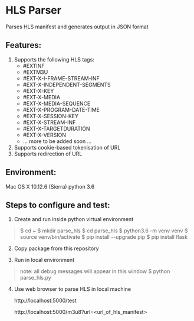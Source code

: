 # HLS Parser
Parses HLS manifest and generates output in JSON format

## Features:
1. Supports the following HLS tags:
    * #EXTINF
    * #EXTM3U
    * #EXT-X-I-FRAME-STREAM-INF
    * #EXT-X-INDEPENDENT-SEGMENTS
    * #EXT-X-KEY
    * #EXT-X-MEDIA
    * #EXT-X-MEDIA-SEQUENCE
    * #EXT-X-PROGRAM-DATE-TIME
    * #EXT-X-SESSION-KEY
    * #EXT-X-STREAM-INF
    * #EXT-X-TARGETDURATION
    * #EXT-X-VERSION
    * ... more to be added soon ...
2. Supports cookie-based tokenisation of URL
3. Supports redirection of URL

## Environment:
Mac OS X 10.12.6 (Sierra)
python 3.6

## Steps to configure and test:

1. Create and run inside python virtual environment
>  $ cd ~
>  $ mkdir parse_hls
>  $ cd parse_hls
>  $ python3.6 -m venv venv
>  $ source venv/bin/activate
>  $ pip install --upgrade pip 
>  $ pip install flask

2. Copy package from this repository

3. Run in local environment 
>  note: all debug messages will appear in this window
>  $ python parse_hls.py

4. Use web browser to parse HLS in local machine

    http://localhost:5000/test 

    http://localhost:5000/m3u8?url=<url_of_hls_manifest>
